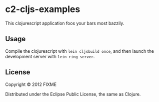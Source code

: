 # c2-cljs-examples

This clojurescript application foos your bars most bazzily.

## Usage

Compile the clojurescript with `lein cljsbuild once`, and then launch the
development server with `lein ring server`.

## License

Copyright © 2012 FIXME

Distributed under the Eclipse Public License, the same as Clojure.
